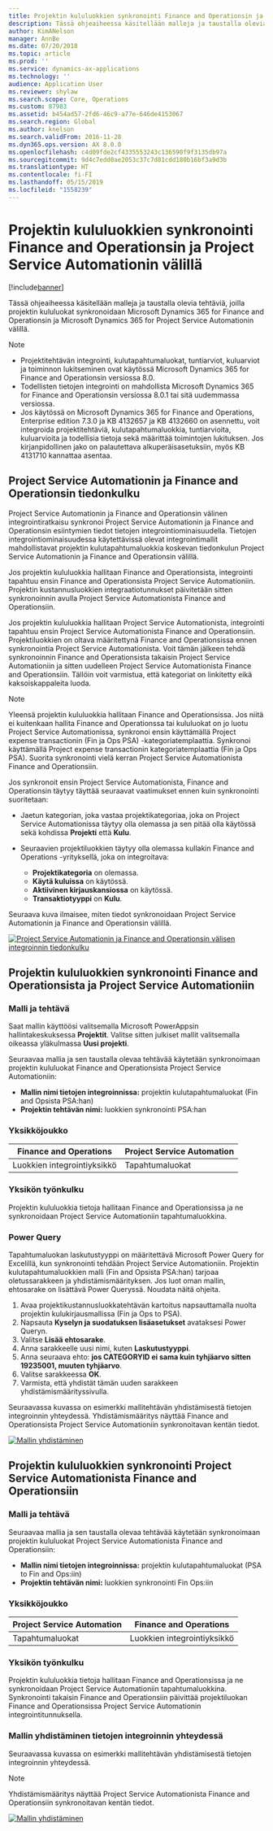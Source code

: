 ```yaml
---
title: Projektin kululuokkien synkronointi Finance and Operationsin ja Project Service Automationin välillä
description: Tässä ohjeaiheessa käsitellään malleja ja taustalla olevia tehtäviä, joilla projektin kululuokat synkronoidaan Microsoft Dynamics 365 for Finance and Operationsin ja Microsoft Dynamics 365 for Project Service Automationin välillä.
author: KimANelson
manager: AnnBe
ms.date: 07/20/2018
ms.topic: article
ms.prod: ''
ms.service: dynamics-ax-applications
ms.technology: ''
audience: Application User
ms.reviewer: shylaw
ms.search.scope: Core, Operations
ms.custom: 87983
ms.assetid: b454ad57-2fd6-46c9-a77e-646de4153067
ms.search.region: Global
ms.author: knelson
ms.search.validFrom: 2016-11-28
ms.dyn365.ops.version: AX 8.0.0
ms.openlocfilehash: c4d09fde2cf4335553243c136590f9f3135db97a
ms.sourcegitcommit: 9d4c7edd0ae2053c37c7d81cdd180b16bf3a9d3b
ms.translationtype: HT
ms.contentlocale: fi-FI
ms.lasthandoff: 05/15/2019
ms.locfileid: "1558239"
---
```

# <a name="synchronize-project-expense-categories-between-finance-and-operations-and-project-service-automation"></a>Projektin kululuokkien synkronointi Finance and Operationsin ja Project Service Automationin välillä

[!include[banner](../includes/banner.md)]

Tässä ohjeaiheessa käsitellään malleja ja taustalla olevia tehtäviä, joilla projektin kululuokat synkronoidaan Microsoft Dynamics 365 for Finance and Operationsin ja Microsoft Dynamics 365 for Project Service Automationin välillä.

> [!NOTE]
> - Projektitehtävän integrointi, kulutapahtumaluokat, tuntiarviot, kuluarviot ja toiminnon lukitseminen ovat käytössä Microsoft Dynamics 365 for Finance and Operationsin versiossa 8.0.
> - Todellisten tietojen integrointi on mahdollista Microsoft Dynamics 365 for Finance and Operationsin versiossa 8.0.1 tai sitä uudemmassa versiossa.
> - Jos käytössä on Microsoft Dynamics 365 for Finance and Operations, Enterprise edition 7.3.0 ja KB 4132657 ja KB 4132660 on asennettu, voit integroida projektitehtäviä, kulutapahtumaluokkia, tuntiarvioita, kuluarvioita ja todellisia tietoja sekä määrittää toimintojen lukituksen. Jos kirjanpidollinen jako on palautettava alkuperäisasetuksiin, myös KB 4131710 kannattaa asentaa.

## <a name="data-flow-for-project-service-automation-and-finance-and-operations"></a>Project Service Automationin ja Finance and Operationsin tiedonkulku

Project Service Automationin ja Finance and Operationsin välinen integrointiratkaisu synkronoi Project Service Automationin ja Finance and Operationsin esiintymien tiedot tietojen integrointiominaisuudella. Tietojen integrointiominaisuudessa käytettävissä olevat integrointimallit mahdollistavat projektin kulutapahtumaluokkia koskevan tiedonkulun Project Service Automationin ja Finance and Operationsin välillä.

Jos projektin kululuokkia hallitaan Finance and Operationsista, integrointi tapahtuu ensin Finance and Operationsista Project Service Automationiin. Projektin kustannusluokkien integraatiotunnukset päivitetään sitten synkronoinnin avulla Project Service Automationista Finance and Operationsiin.

Jos projektin kululuokkia hallitaan Project Service Automationista, integrointi tapahtuu ensin Project Service Automationista Finance and Operationsiin. Projektiluokkien on oltava määritettynä Finance and Operationsissa ennen synkronointia Project Service Automationista. Voit tämän jälkeen tehdä synkronoinnin Finance and Operationsista takaisin Project Service Automationiin ja sitten uudelleen Project Service Automationista Finance and Operationsiin. Tällöin voit varmistua, että kategoriat on linkitetty eikä kaksoiskappaleita luoda.

> [!NOTE]
> Yleensä projektin kululuokkia hallitaan Finance and Operationsissa. Jos niitä ei kuitenkaan hallita Finance and Operationssa tai kululuokat on jo luotu Project Service Automationissa, synkronoi ensin käyttämällä Project expense transactionin (Fin ja Ops PSA) -kategoriatemplaattia. Synkronoi käyttämällä Project expense transactionin kategoriatemplaattia (Fin ja Ops PSA). Suorita synkronointi vielä kerran Project Service Automationista Finance and Operationsiin.
>
> Jos synkronoit ensin Project Service Automationista, Finance and Operationsin täytyy täyttää seuraavat vaatimukset ennen kuin synkronointi suoritetaan:
>
> - Jaetun kategorian, joka vastaa projektikategoriaa, joka on Project Service Automationissa täytyy olla olemassa ja sen pitää olla käytössä sekä kohdissa **Projekti** että **Kulu**.
> - Seuraavien projektiluokkien täytyy olla olemassa kullakin Finance and Operations -yrityksellä, joka on integroitava:
>
>     - **Projektikategoria** on olemassa. 
>     - **Käytä kuluissa** on käytössä.
>     - **Aktiivinen kirjauskansiossa** on käytössä.
>     - **Transaktiotyyppi** on **Kulu**.

Seuraava kuva ilmaisee, miten tiedot synkronoidaan Project Service Automationin ja Finance and Operationsin välillä.

[![Project Service Automationin ja Finance and Operationsin välisen integroinnin tiedonkulku](./media/ProjectExpenseCategoriesFlow.png)](./media/ProjectExpenseCategoriesFlow.png)

## <a name="project-expense-category-synchronization-from-finance-and-operations-to-project-service-automation"></a>Projektin kululuokkien synkronointi Finance and Operationsista ja Project Service Automationiin

### <a name="template-and-task"></a>Malli ja tehtävä

Saat mallin käyttöösi valitsemalla Microsoft PowerAppsin hallintakeskuksessa **Projektit**. Valitse sitten julkiset mallit valitsemalla oikeassa yläkulmassa **Uusi projekti**.

Seuraavaa mallia ja sen taustalla olevaa tehtävää käytetään synkronoimaan projektin kululuokat Finance and Operationsista Project Service Automationiin:

- **Mallin nimi tietojen integroinnissa:** projektin kulutapahtumaluokat (Fin and Opsista PSA:han)
- **Projektin tehtävän nimi:** luokkien synkronointi PSA:han

### <a name="entity-set"></a>Yksikköjoukko

| Finance and Operations            | Project Service Automation |
|-----------------------------------|----------------------------|
| Luokkien integrointiyksikkö | Tapahtumaluokat     |

### <a name="entity-flow"></a>Yksikön työnkulku

Projektin kululuokkia tietoja hallitaan Finance and Operationsissa ja ne synkronoidaan Project Service Automationiin tapahtumaluokkina.

### <a name="power-query"></a>Power Query

Tapahtumaluokan laskutustyyppi on määritettävä Microsoft Power Query for Excelillä, kun synkronointi tehdään Project Service Automationiin. Projektin kulutapahtumaluokkien malli (Fin and Opsista PSA:han) tarjoaa oletussarakkeen ja yhdistämismäärityksen. Jos luot oman mallin, ehtosarake on lisättävä Power Queryssä. Noudata näitä ohjeita.

1. Avaa projektikustannusluokkatehtävän kartoitus napsauttamalla nuolta projektin kulukirjausmallissa (Fin ja Ops to PSA).
2. Napsauta **Kyselyn ja suodatuksen lisäasetukset** avataksesi Power Queryn.
2. Valitse **Lisää ehtosarake**.
3. Anna sarakkeelle uusi nimi, kuten **Laskutustyyppi**.
4. Anna seuraava ehto: **jos CATEGORYID ei sama kuin tyhjäarvo sitten 19235001, muuten tyhjäarvo**.
5. Valitse sarakkeessa **OK**.
6. Varmista, että yhdistät tämän uuden sarakkeen yhdistämismäärityssivulla.

Seuraavassa kuvassa on esimerkki mallitehtävän yhdistämisestä tietojen integroinnin yhteydessä. Yhdistämismääritys näyttää Finance and Operationsista Project Service Automationiin synkronoitavan kentän tiedot.

[![Mallin yhdistäminen](./media/ProjectExpenseCategoriesToPSAMapping.jpg)](./media/ProjectExpenseCategoriesToPSAMapping.jpg)

## <a name="project-expense-category-synchronization-from-project-service-automation-to-finance-and-operations"></a>Projektin kululuokkien synkronointi Project Service Automationista Finance and Operationsiin

### <a name="template-and-task"></a>Malli ja tehtävä

Seuraavaa mallia ja sen taustalla olevaa tehtävää käytetään synkronoimaan projektin kululuokat Project Service Automationista Finance and Operationsiin:

- **Mallin nimi tietojen integroinnissa:** projektin kulutapahtumaluokat (PSA to Fin and Ops:iin)
- **Projektin tehtävän nimi:** luokkien synkronointi Fin Ops:iin

### <a name="entity-set"></a>Yksikköjoukko

| Project Service Automation | Finance and Operations            |
|----------------------------|-----------------------------------|
| Tapahtumaluokat     | Luokkien integrointiyksikkö |

### <a name="entity-flow"></a>Yksikön työnkulku

Projektin kululuokkia tietoja hallitaan Finance and Operationsissa ja ne synkronoidaan Project Service Automationiin tapahtumaluokkina. Synkronointi takaisin Finance and Operationsiin päivittää projektiluokan Finance and Operationsissa Project Service Automationin integrointitunnuksella.

### <a name="template-mapping-in-data-integration"></a>Mallin yhdistäminen tietojen integroinnin yhteydessä

Seuraavassa kuvassa on esimerkki mallitehtävän yhdistämisestä tietojen integroinnin yhteydessä.

> [!NOTE]
> Yhdistämismääritys näyttää Project Service Automationista Finance and Operationsiin synkronoitavan kentän tiedot.

[![Mallin yhdistäminen](./media/ProjectExpenseCategoriesToFinOpsMapping.jpg)](./media/ProjectExpenseCategoriesToFinOpsMapping.jpg)
